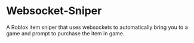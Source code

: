 # Websocket-Sniper
A Roblox item sniper that uses websockets to automatically bring you to a game and prompt to purchase the item in game.
